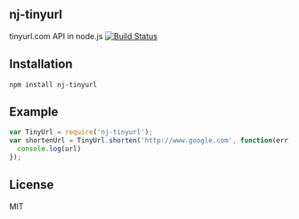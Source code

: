 ## nj-tinyurl

tinyurl.com API in node.js
[![Build Status](https://secure.travis-ci.org/franciscallo/nj-tinyurl.png)](http://travis-ci.org/franciscallo/nj-tinyurl)

## Installation

`npm install nj-tinyurl`

## Example
```js
var TinyUrl = require('nj-tinyurl');
var shortenUrl = TinyUrl.shorten('http://www.google.com', function(err, url) {
  console.log(url)
});

```

## License
MIT

